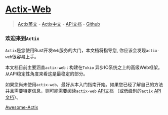 # [Actix-Web](https://actix.rs)

> [Actix英文](https://actix.rs/) - [Actix中文](/crates/actix/) - [API文档](https://docs.rs/actix-web/) - [Github](https://github.com/actix)

### 欢迎来到`Actix`

`Actix`是您使用Rust开发`Web`服务的大门，本文档将指导您, 你应该会发现`actix-web`很容易上手。

本文档目前主要涵盖`actix-web` : 构建在`Tokio` 异步IO系统之上的高级Web框架。从API稳定性角度来看这是最稳定的部分。

如果您尚未使用`actix-web`，最好从本入门指南开始。如果您已经了解自己的方法并且需要特定信息，则可能需要阅读`actix-web` [API文档](https://docs.rs/actix-web) （或低级别的`actix` [API文档](https://docs.rs/actix)）。

[Awesome-Actix](/www/actix.html)
